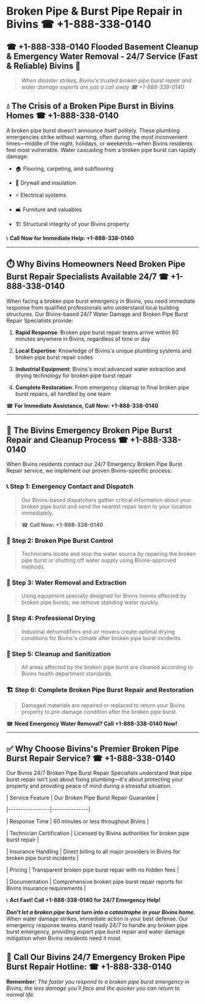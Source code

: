 # Broken Pipe & Burst Pipe Repair in Bivins ☎ +1-888-338-0140  
## ☎ +1-888-338-0140 Flooded Basement Cleanup & Emergency Water Removal - 24/7 Service (Fast & Reliable) Bivins 🚨  

> *When disaster strikes, Bivins's trusted broken pipe burst repair and water damage experts are just a call away ☎ +1-888-338-0140*  

## 💧 The Crisis of a Broken Pipe Burst in Bivins Homes ☎ +1-888-338-0140  

A broken pipe burst doesn't announce itself politely. These plumbing emergencies strike without warning, often during the most inconvenient times—middle of the night, holidays, or weekends—when Bivins residents feel most vulnerable. Water cascading from a broken pipe burst can rapidly damage:  

* 🏠 Flooring, carpeting, and subflooring  
* 🧱 Drywall and insulation  
* ⚡ Electrical systems  
* 🛋️ Furniture and valuables  
* 🏗️ Structural integrity of your Bivins property  

📞 **Call Now for Immediate Help: +1-888-338-0140**  

---  

## ⏱️ Why Bivins Homeowners Need Broken Pipe Burst Repair Specialists Available 24/7 ☎ +1-888-338-0140  

When facing a broken pipe burst emergency in Bivins, you need immediate response from qualified professionals who understand local building structures. Our Bivins-based 24/7 Water Damage and Broken Pipe Burst Repair Specialists provide:  

1. **Rapid Response**: Broken pipe burst repair teams arrive within 60 minutes anywhere in Bivins, regardless of time or day  
2. **Local Expertise**: Knowledge of Bivins's unique plumbing systems and broken pipe burst repair codes  
3. **Industrial Equipment**: Bivins's most advanced water extraction and drying technology for broken pipe burst repair  
4. **Complete Restoration**: From emergency cleanup to final broken pipe burst repairs, all handled by one team  

☎ **For Immediate Assistance, Call Now: +1-888-338-0140**  

---  

## 🔧 The Bivins Emergency Broken Pipe Burst Repair and Cleanup Process ☎ +1-888-338-0140  

When Bivins residents contact our 24/7 Emergency Broken Pipe Burst Repair service, we implement our proven Bivins-specific process:  

### 📞 Step 1: Emergency Contact and Dispatch  
> Our Bivins-based dispatchers gather critical information about your broken pipe burst and send the nearest repair team to your location immediately.  
> ☎ **Call Now: +1-888-338-0140**  

### 🚿 Step 2: Broken Pipe Burst Control  
> Technicians locate and stop the water source by repairing the broken pipe burst or shutting off water supply using Bivins-approved methods.  

### 🌊 Step 3: Water Removal and Extraction  
> Using equipment specially designed for Bivins homes affected by broken pipe bursts, we remove standing water quickly.  

### 💨 Step 4: Professional Drying  
> Industrial dehumidifiers and air movers create optimal drying conditions for Bivins's climate after broken pipe burst incidents.  

### 🧼 Step 5: Cleanup and Sanitization  
> All areas affected by the broken pipe burst are cleaned according to Bivins health department standards.  

### 🏗️ Step 6: Complete Broken Pipe Burst Repair and Restoration  
> Damaged materials are repaired or replaced to return your Bivins property to pre-damage condition after the broken pipe burst.  

☎ **Need Emergency Water Removal? Call +1-888-338-0140 Now!**  

---  

## ✅ Why Choose Bivins's Premier Broken Pipe Burst Repair Service? ☎ +1-888-338-0140  

Our Bivins 24/7 Broken Pipe Burst Repair Specialists understand that pipe burst repair isn't just about fixing plumbing—it's about protecting your property and providing peace of mind during a stressful situation.  

| Service Feature | Our Broken Pipe Burst Repair Guarantee |  
|-----------------|---------------|  
| Response Time | 60 minutes or less throughout Bivins |  
| Technician Certification | Licensed by Bivins authorities for broken pipe burst repair |  
| Insurance Handling | Direct billing to all major providers in Bivins for broken pipe burst incidents |  
| Pricing | Transparent broken pipe burst repair with no hidden fees |  
| Documentation | Comprehensive broken pipe burst repair reports for Bivins insurance requirements |  

📞 **Act Fast! Call +1-888-338-0140 for 24/7 Emergency Help!**  

***Don't let a broken pipe burst turn into a catastrophe in your Bivins home.*** When water damage strikes, immediate action is your best defense. Our emergency response teams stand ready 24/7 to handle any broken pipe burst emergency, providing expert pipe burst repair and water damage mitigation when Bivins residents need it most.  

## 📱 Call Our Bivins 24/7 Emergency Broken Pipe Burst Repair Hotline: ☎ +1-888-338-0140  

**Remember**: *The faster you respond to a broken pipe burst emergency in Bivins, the less damage you'll face and the quicker you can return to normal life.*